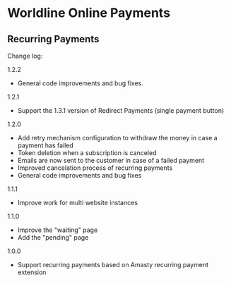 # Worldline Online Payments

## Recurring Payments

Change log:

1.2.2
- General code improvements and bug fixes.

1.2.1
- Support the 1.3.1 version of Redirect Payments (single payment button) 

1.2.0
- Add retry mechanism configuration to withdraw the money in case a payment has failed
- Token deletion when a subscription is canceled
- Emails are now sent to the customer in case of a failed payment
- Improved cancelation process of recurring payments
- General code improvements and bug fixes

1.1.1
- Improve work for multi website instances

1.1.0
- Improve the "waiting" page
- Add the "pending" page

1.0.0
- Support recurring payments based on Amasty recurring payment extension
